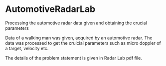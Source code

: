 # AutomotiveRadarLab
Processing the automotive radar data given and obtaining the crucial parameters

Data of a walking man was given, acquired by an automotive radar. The data was processed to
get the cruicial parameters such as micro doppler of a target, velocity etc.

The details of the problem statement is given in Radar Lab pdf file.
